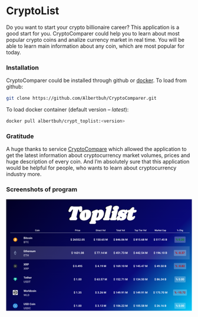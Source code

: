 # CryptoList

Do you want to start your crypto billionaire career? This application is a good start for you. CryptoComparer could help you to learn about most popular crypto coins and analize currency market in real time. You will be able to learn main information about any coin, which are most popular for today.

### Installation

CryptoComparer could be installed through github or [docker](https://hub.docker.com/).
To load from github:
```bash
git clone https://github.com/Albertbuh/CryptoComparer.git
```

To load docker container (default version – *latest*):
```bash
docker pull albertbuh/crypt_toplist:<version>
```

### Gratitude

A huge thanks to service [CryptoCompare](https://www.cryptocompare.com/) which allowed the application to get the latest information about cryptocurrency market volumes, prices and huge description of every coin. And I’m absolutely sure that this application would be helpful for people, who wants to learn about cryptocurrency industry more.

### Screenshots of program
![image](https://github.com/Albertbuh/CryptoList/blob/master/screenshots/toplist.png)
